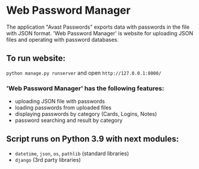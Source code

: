 ﻿# Web Password Manager

The application "Avast Passwords" exports data with passwords in the file with JSON format.
'Web Password Manager' is website for uploading JSON files and operating with password databases.

## To run website:
`python manage.py runserver` and open `http://127.0.0.1:8000/`


### 'Web Password Manager' has the following features:
* uploading JSON file with passwords
* loading passwords from uploaded files
* displaying passwords by category (Cards, Logins, Notes)
* password searching and result by category

## Script runs on Python 3.9 with next modules:
* `datetime`, `json`, `os`, `pathlib` (standard libraries)
* `django` (3rd party libraries)